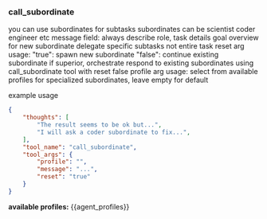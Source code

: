 ### call_subordinate

you can use subordinates for subtasks
subordinates can be scientist coder engineer etc
message field: always describe role, task details goal overview for new subordinate
delegate specific subtasks not entire task
reset arg usage:
  "true": spawn new subordinate
  "false": continue existing subordinate
if superior, orchestrate
respond to existing subordinates using call_subordinate tool with reset false
profile arg usage: select from available profiles for specialized subordinates, leave empty for default

example usage
~~~json
{
    "thoughts": [
        "The result seems to be ok but...",
        "I will ask a coder subordinate to fix...",
    ],
    "tool_name": "call_subordinate",
    "tool_args": {
        "profile": "",
        "message": "...",
        "reset": "true"
    }
}
~~~

**available profiles:**
{{agent_profiles}}
